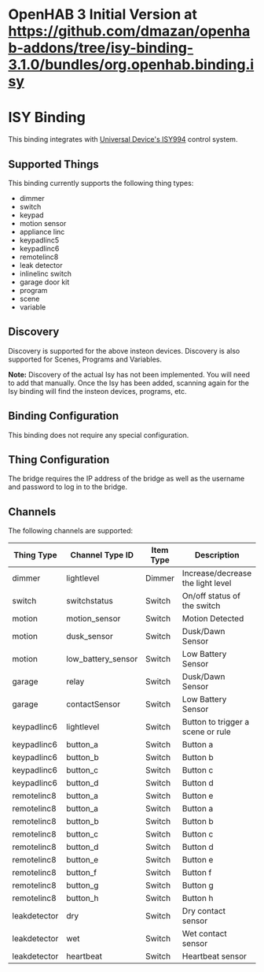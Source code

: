 # OpenHAB 3 Initial Version at https://github.com/dmazan/openhab-addons/tree/isy-binding-3.1.0/bundles/org.openhab.binding.isy


# ISY Binding

This binding integrates with [Universal Device's ISY994](https://www.universal-devices.com/residential/isy994i-series/) control system.


## Supported Things

This binding currently supports the following thing types:


* dimmer
* switch
* keypad
* motion sensor
* appliance linc
* keypadlinc5
* keypadlinc6
* remotelinc8
* leak detector
* inlinelinc switch
* garage door kit
* program
* scene
* variable

## Discovery

Discovery is supported for the above insteon devices.  Discovery is also supported for Scenes, Programs and Variables.


**Note:** Discovery of the actual Isy has not been implemented.  You will need to add that manually.  Once the Isy has been added, scanning again for the Isy binding will find the insteon devices, programs, etc.

## Binding Configuration

This binding does not require any special configuration.

## Thing Configuration

The bridge requires the IP address of the bridge as well as the username and password to log in to the bridge.


## Channels

The following channels are supported:

| Thing Type      | Channel Type ID   | Item Type    | Description                                  |
|-----------------|-------------------|--------------|--------------------------------------------- |
| dimmer          | lightlevel        | Dimmer       | Increase/decrease the light level            |
| switch          | switchstatus      | Switch       | On/off status of the switch                  |
| motion          | motion_sensor     | Switch       | Motion Detected                              |
| motion          | dusk_sensor       | Switch       | Dusk/Dawn Sensor                             |
| motion          | low_battery_sensor| Switch       | Low Battery Sensor                           |
| garage          | relay             | Switch       | Dusk/Dawn Sensor                             |
| garage          | contactSensor     | Switch       | Low Battery Sensor                           |
| keypadlinc6     | lightlevel        | Switch       | Button to trigger a scene or rule            |
| keypadlinc6     | button_a          | Switch       | Button a                                     |
| keypadlinc6     | button_b          | Switch       | Button b                                     |
| keypadlinc6     | button_c          | Switch       | Button c                                     |
| keypadlinc6     | button_d          | Switch       | Button d                                     |
| remotelinc8     | button_a          | Switch       | Button e                                     |
| remotelinc8     | button_a          | Switch       | Button a                                     |
| remotelinc8     | button_b          | Switch       | Button b                                     |
| remotelinc8     | button_c          | Switch       | Button c                                     |
| remotelinc8     | button_d          | Switch       | Button d                                     |
| remotelinc8     | button_e          | Switch       | Button e                                     |
| remotelinc8     | button_f          | Switch       | Button f                                     |
| remotelinc8     | button_g          | Switch       | Button g                                     |
| remotelinc8     | button_h          | Switch       | Button h                                     |
| leakdetector    | dry               | Switch       | Dry contact sensor                           |
| leakdetector    | wet               | Switch       | Wet contact sensor                           |
| leakdetector    | heartbeat         | Switch       | Heartbeat sensor                             |
